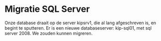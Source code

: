 Migratie SQL Server
===================

Onze database draait op de server kipsrv1, die al lang afgeschreven is,
en begint te sputteren. Er is een nieuwe databaseserver: kip-sql01, met
sql server 2008. We zouden kunnen migreren.

